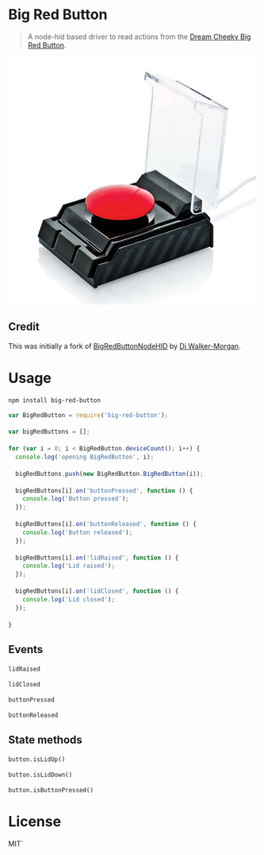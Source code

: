 # Big Red Button

> A node-hid based driver to read actions from the [Dream Cheeky Big Red Button](http://dreamcheeky.com/big-red-button).

<img src="./assets/big_red_button.jpg" width="500">

## Credit

This was initially a fork of [BigRedButtonNodeHID](https://github.com/codepope/BigRedButtonNodeHID) by [Dj Walker-Morgan](https://github.com/codepope).

# Usage

```
npm install big-red-button
```

```javascript
var BigRedButton = require('big-red-button');

var bigRedButtons = [];

for (var i = 0; i < BigRedButton.deviceCount(); i++) {
  console.log('opening BigRedButton', i);

  bigRedButtons.push(new BigRedButton.BigRedButton(i));

  bigRedButtons[i].on('buttonPressed', function () {
    console.log('Button pressed');
  });

  bigRedButtons[i].on('buttonReleased', function () {
    console.log('Button released');
  });

  bigRedButtons[i].on('lidRaised', function () {
    console.log('Lid raised');
  });

  bigRedButtons[i].on('lidClosed', function () {
    console.log('Lid closed');
  });

}
```

## Events

`lidRaised`

`lidClosed`

`buttonPressed`

`buttonReleased`

## State methods

`button.isLidUp()`

`button.isLidDown()`

`button.isButtonPressed()`

# License

MIT`
